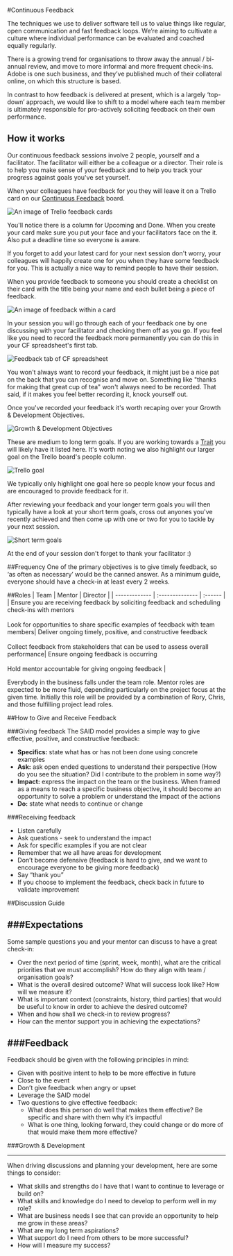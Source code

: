 #Continuous Feedback

The techniques we use to deliver software tell us to value things like regular, open communication and fast feedback loops. We’re aiming to cultivate a culture where individual performance can be evaluated and coached equally regularly.

There is a growing trend for organisations to throw away the annual / bi-annual review, and move to more informal and more frequent check-ins. Adobe is one such business, and they’ve published much of their collateral online, on which this structure is based.

In contrast to how feedback is delivered at present, which is a largely ‘top-down’ approach, we would like to shift to a model where each team member is ultimately responsible for pro-actively soliciting feedback on their own performance.

## How it works

Our continuous feedback sessions involve 2 people, yourself and a facilitator. The facilitator will either be a colleague or a director. Their role is to help you make sense of your feedback and to help you track your progress against goals you've set yourself.

When your colleagues have feedback for you they will leave it on a Trello card on our [Continuous Feedback](https://trello.com/b/yM4p07sz/continuous-feedback) board.

![An image of Trello feedback cards](https://www.dropbox.com/s/6xif5of6tisyyi9/Screenshot%202016-09-26%2016.19.12.png?raw=1)

You'll notice there is a column for Upcoming and Done. When you create your card make sure you put your face and your facilitators face on the it. Also put a deadline time so everyone is aware.

If you forget to add your latest card for your next session don't worry, your colleagues will happily create one for you when they have some feedback for you. This is actually a nice way to remind people to have their session.

When you provide feedback to someone you should create a checklist on their card with the title being your name and each bullet being a piece of feedback.

![An image of feedback within a card](https://www.dropbox.com/s/xs96ut7xidwz61x/Screenshot%202016-09-26%2016.41.19.png?raw=1)

In your session you will go through each of your feedback one by one discussing with your facilitator and checking them off as you go. If you feel like you need to record the feedback more permanently you can do this in your CF spreadsheet's first tab.

![Feedback tab of CF spreadsheet](https://www.dropbox.com/s/2hdheiodvwt7n5e/Screenshot%202016-09-26%2016.34.06.png?raw=1)

You won't always want to record your feedback, it might just be a nice pat on the back that you can recognise and move on. Something like "thanks for making that great cup of tea" won't always need to be recorded. That said, if it makes you feel better recording it, knock yourself out.

Once you've recorded your feedback it's worth recaping over your Growth & Development Objectives.

![Growth & Development Objectives](https://www.dropbox.com/s/ez8adb71tamhrdf/Screenshot%202016-09-26%2017.24.04.png?raw=1)

These are medium to long term goals. If you are working towards a [Trait](https://github.com/madetech/handbook/blob/master/roles/engineer.md#engineer-traits) you will likely have it listed here. It's worth noting we also highlight our larger goal on the Trello board's people column.

![Trello goal](https://www.dropbox.com/s/0wt9frilfvcr924/Screenshot%202016-09-26%2017.30.22.png?raw=1)

We typically only highlight one goal here so people know your focus and are encouraged to provide feedback for it.

After reviewing your feedback and your longer term goals you will then typically have a look at your short term goals, cross out anyones you've recently achieved and then come up with one or two for you to tackle by your next session.

![Short term goals](https://www.dropbox.com/s/ovw6xw5xu7kwo9h/Screenshot%202016-09-26%2017.53.00.png?raw=1)

At the end of your session don't forget to thank your facilitator :)

##Frequency
One of the primary objectives is to give timely feedback, so ‘as often as necessary’ would be the canned answer. As a minimum guide, everyone should have a check-in at least every 2 weeks.

##Roles
| Team        | Mentor            | Director  |
| ------------- | :-------------- | :------ |
| Ensure you are receiving feedback by soliciting feedback and scheduling check-ins with mentors <br /><br />Look for opportunities to share specific examples of feedback with team members| Deliver ongoing timely, positive, and constructive feedback<br /><br />Collect feedback from stakeholders that can be used to assess overall performance| Ensure ongoing feedback is occurring<br /><br />Hold mentor accountable for giving ongoing feedback |

Everybody in the business falls under the team role. Mentor roles are expected to be more fluid, depending particularly on the project focus at the given time. Initially this role will be provided by a combination of Rory, Chris, and those fulfilling project lead roles.


##How to Give and Receive Feedback


###Giving feedback
The SAID model provides a simple way to give effective, positive, and constructive feedback:

* **Specifics:** state what has or has not been done using concrete examples
* **Ask:** ask open ended questions to understand their perspective (How do you see the situation? Did I contribute to the problem in some way?)
* **Impact:** express the impact on the team or the business. When framed as a means to reach a specific business objective, it should become an opportunity to solve a problem or understand the impact of the actions
* **Do:** state what needs to continue or change

###Receiving feedback

* Listen carefully
* Ask questions - seek to understand the impact
* Ask for specific examples if you are not clear
* Remember that we all have areas for development
* Don’t become defensive (feedback is hard to give, and we want to encourage everyone to be giving more feedback)
* Say “thank you”
* If you choose to implement the feedback, check back in future to validate improvement


##Discussion Guide

###Expectations
---
Some sample questions you and your mentor can discuss to have a great check-in:

* Over the next period of time (sprint, week, month), what are the critical priorities that we must accomplish? How do they align with team / organisation goals?
* What is the overall desired outcome? What will success look like? How will we measure it?
* What is important context (constraints, history, third parties) that would be useful to know in order to achieve the desired outcome?
* When and how shall we check-in to review progress?
* How can the mentor support you in achieving the expectations? 

###Feedback
---
Feedback should be given with the following principles in mind:

* Given with positive intent to help to be more effective in future
* Close to the event
* Don’t give feedback when angry or upset
* Leverage the SAID model
* Two questions to give effective feedback:
    * What does this person do well that makes them effective? Be specific and share with them why it’s impactful
    * What is one thing, looking forward, they could change or do more of that would make them more effective?

###Growth & Development
******
When driving discussions and planning your development, here are some things to consider:

* What skills and strengths do I have that I want to continue to leverage or build on?
* What skills and knowledge do I need to develop to perform well in my role?
* What are business needs I see that can provide an opportunity to help me grow in these areas?
* What are my long term aspirations?
* What support do I need from others to be more successful?
* How will I measure my success?
